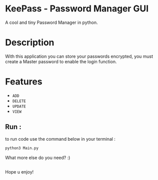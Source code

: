 # KeePass - Password Manager GUI
A cool and tiny Password Manager in python.

# Description
With this application you can store your passwords encrypted, you must create a Master password to enable the login function.

# Features

* `ADD`
* `DELETE`
* `UPDATE`
* `VIEW`


## Run :

to run code use the command below in your terminal :


```Python
python3 Main.py
```


What more else do you need? :)

##
Hope u enjoy!

